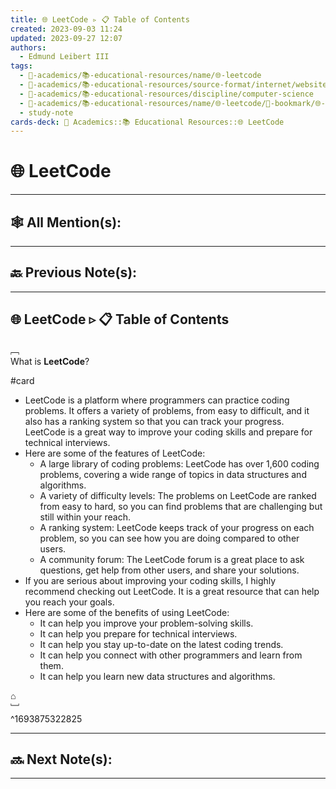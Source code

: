 ```yaml
---
title: 🌐 LeetCode ▹ 📋 Table of Contents
created: 2023-09-03 11:24
updated: 2023-09-27 12:07
authors:
  - Edmund Leibert III
tags:
  - 🔴-academics/📚-educational-resources/name/🌐-leetcode
  - 🔴-academics/📚-educational-resources/source-format/internet/website
  - 🔴-academics/📚-educational-resources/discipline/computer-science
  - 🔴-academics/📚-educational-resources/name/🌐-leetcode/🔖-bookmark/🌐-leetcode/🌐-leetCode-▹-📋-table-of-contents
  - study-note
cards-deck: 🔴 Academics::📚 Educational Resources::🌐 LeetCode
---
```


#  🌐 LeetCode

---

## 🕸️ All Mention(s): 

---

## 🔙 Previous Note(s):

---

## 🌐 LeetCode  ▹ 📋 Table of Contents

﹇<br>
What is **LeetCode**?

#card

- LeetCode is a platform where programmers can practice coding problems. It offers a variety of problems, from easy to difficult, and it also has a ranking system so that you can track your progress. LeetCode is a great way to improve your coding skills and prepare for technical interviews.
- Here are some of the features of LeetCode:
	- A large library of coding problems: LeetCode has over 1,600 coding problems, covering a wide range of topics in data structures and algorithms.
	- A variety of difficulty levels: The problems on LeetCode are ranked from easy to hard, so you can find problems that are challenging but still within your reach.
	- A ranking system: LeetCode keeps track of your progress on each problem, so you can see how you are doing compared to other users.
	- A community forum: The LeetCode forum is a great place to ask questions, get help from other users, and share your solutions.
- If you are serious about improving your coding skills, I highly recommend checking out LeetCode. It is a great resource that can help you reach your goals.
- Here are some of the benefits of using LeetCode:
	- It can help you improve your problem-solving skills.
	- It can help you prepare for technical interviews.
	- It can help you stay up-to-date on the latest coding trends.
	- It can help you connect with other programmers and learn from them.
	- It can help you learn new data structures and algorithms.

⌂
<br>﹈<br>^1693875322825


---

## 🔜 Next Note(s):

---
